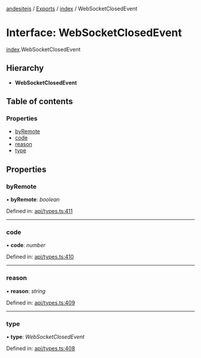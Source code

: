 [andesitejs](../README.md) / [Exports](../modules.md) / [index](../modules/index.md) / WebSocketClosedEvent

# Interface: WebSocketClosedEvent

[index](../modules/index.md).WebSocketClosedEvent

## Hierarchy

* **WebSocketClosedEvent**

## Table of contents

### Properties

- [byRemote](index.websocketclosedevent.md#byremote)
- [code](index.websocketclosedevent.md#code)
- [reason](index.websocketclosedevent.md#reason)
- [type](index.websocketclosedevent.md#type)

## Properties

### byRemote

• **byRemote**: *boolean*

Defined in: [api/types.ts:411](https://github.com/Lavaclient/andesite/blob/7241e28/src/api/types.ts#L411)

___

### code

• **code**: *number*

Defined in: [api/types.ts:410](https://github.com/Lavaclient/andesite/blob/7241e28/src/api/types.ts#L410)

___

### reason

• **reason**: *string*

Defined in: [api/types.ts:409](https://github.com/Lavaclient/andesite/blob/7241e28/src/api/types.ts#L409)

___

### type

• **type**: *WebSocketClosedEvent*

Defined in: [api/types.ts:408](https://github.com/Lavaclient/andesite/blob/7241e28/src/api/types.ts#L408)
